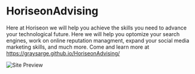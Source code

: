# HoriseonAdvising
Here at Horiseon we will help you achieve the skills you need to advance your technological future. Here we will help you optomize your search engines, work on online reputation managment, expand your social media marketing skills, and much more.
Come and learn more at https://graysarge.github.io/HoriseonAdvising/

![Site Preview](Develop\assets\images\website-preview.PNG)